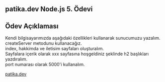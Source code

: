 ## patika.dev Node.js 5. Ödevi

## Ödev Açıklaması

Kendi bilgisayarımızda aşağıdaki özellikleri kullanarak sunucumuzu yazalım.
<br/>
createServer metodunu kullanacağız.
<br/>
index, hakkimda ve iletisim sayfaları oluşturalım.
<br/>
Sayfalara içerik olarak xxx sayfasına hoşgeldiniz şeklinde h2 başlıkları yazdıralım.
<br/>
port numarası olarak 5000'i kullanalım.


[patika.dev](https://www.patika.dev/tr)
